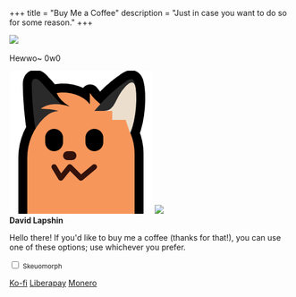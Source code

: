 +++
title = "Buy Me a Coffee"
description = "Just in case you want to do so for some reason."
+++

<div id="coffee-container">
	<div id="avatar-container">
		<img id="avatar" class="no-hover" src="../assets/avatar.svg" />
	</div>
	<div id="banner-container">
		<p id="blobfox-message">Hewwo~ 0w0</p>
		<img id="blobfox" class="transparent no-hover" src="neofox-stretch-down.png" />
		<img id="banner" class="no-hover" src="../assets/banner.png" />
	</div>
	<strong id="title">David Lapshin</strong>
	<p id="message">Hello there! If you'd like to buy me a coffee (thanks for that!), you can use one of these options; use whichever you prefer.</p>
	<label id="skeuo-switch">
		<input type="checkbox">
		<span id="slider"></span>
	</label>
	<small>Skeuomorph</small>
	<p class="dialog-buttons" id="buttons">
		<a id="ko-fi" class="inline-button" href="https://ko-fi.com/daudix">Ko-fi</a>
		<a id="liberapay" class="inline-button" href="https://liberapay.com/daudix">Liberapay</a>
		<a id="monero" class="inline-button" href="monero.txt">Monero</a>
	</p>
</div>
